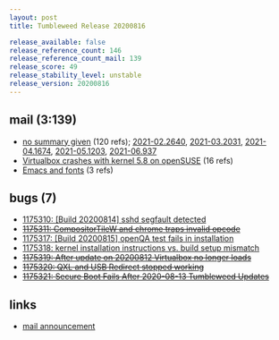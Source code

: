 ```yaml
---
layout: post
title: Tumbleweed Release 20200816

release_available: false
release_reference_count: 146
release_reference_count_mail: 139
release_score: 49
release_stability_level: unstable
release_version: 20200816
---
```


## mail (3:139)

- [no summary given](https://lists.opensuse.org/archives/list/factory@lists.opensuse.org/thread/L5KQT7Q4MHRHERRGCYDRV5JPNIEKX3AF) (120 refs); [2021-02.2640](https://lists.opensuse.org/archives/list/factory@lists.opensuse.org/thread/L5KQT7Q4MHRHERRGCYDRV5JPNIEKX3AF), [2021-03.2031](https://lists.opensuse.org/archives/list/factory@lists.opensuse.org/thread/L5KQT7Q4MHRHERRGCYDRV5JPNIEKX3AF), [2021-04.1674](https://lists.opensuse.org/archives/list/factory@lists.opensuse.org/thread/L5KQT7Q4MHRHERRGCYDRV5JPNIEKX3AF), [2021-05.1203](https://lists.opensuse.org/archives/list/factory@lists.opensuse.org/thread/L5KQT7Q4MHRHERRGCYDRV5JPNIEKX3AF), [2021-06.937](https://lists.opensuse.org/archives/list/factory@lists.opensuse.org/thread/L5KQT7Q4MHRHERRGCYDRV5JPNIEKX3AF)
- [Virtualbox crashes with kernel 5.8 on openSUSE](https://lists.opensuse.org/opensuse-factory/2020-08/msg00149.html) (16 refs)
- [Emacs and fonts](https://lists.opensuse.org/opensuse-factory/2020-08/msg00198.html) (3 refs)

## bugs (7)

<!--more-->

- [1175310: \[Build 20200814\] sshd segfault detected](https://bugzilla.opensuse.org/show_bug.cgi?id=1175310)
- ~~[1175311: CompositorTileW and chrome traps invalid opcode](https://bugzilla.opensuse.org/show_bug.cgi?id=1175311)~~
- [1175317: \[Build 20200815\] openQA test fails in installation](https://bugzilla.opensuse.org/show_bug.cgi?id=1175317)
- [1175318: kernel installation instructions vs. build setup mismatch](https://bugzilla.opensuse.org/show_bug.cgi?id=1175318)
- ~~[1175319: After update on 20200812 Virtualbox no longer loads](https://bugzilla.opensuse.org/show_bug.cgi?id=1175319)~~
- ~~[1175320: QXL and USB Redirect stopped working](https://bugzilla.opensuse.org/show_bug.cgi?id=1175320)~~
- ~~[1175321: Secure Boot Fails After 2020-08-13 Tumbleweed Updates](https://bugzilla.opensuse.org/show_bug.cgi?id=1175321)~~



## links

- [mail announcement](https://lists.opensuse.org/archives/list/factory@lists.opensuse.org/thread/L5KQT7Q4MHRHERRGCYDRV5JPNIEKX3AF)

